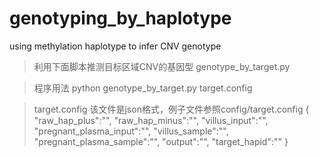 # genotyping_by_haplotype
using methylation haplotype to infer CNV genotype

>利用下面脚本推测目标区域CNV的基因型
genotype_by_target.py

>程序用法
python genotype_by_target.py target.config

>target.config
该文件是json格式，例子文件参照config/target.config
{
"raw_hap_plus":"",
"raw_hap_minus":"",
"villus_input":"",
"pregnant_plasma_input":"",
"villus_sample":"",
"pregnant_plasma_sample":"",
"output":"",
"target_hapid":""
}
